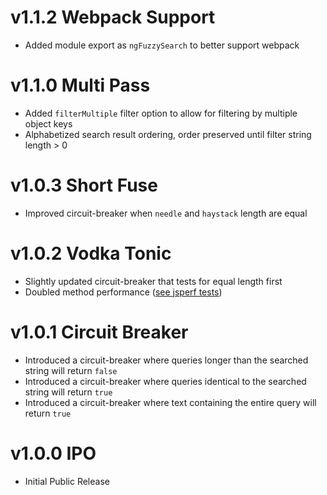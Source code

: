 # v1.1.2 Webpack Support
 - Added module export as `ngFuzzySearch` to better support webpack

# v1.1.0 Multi Pass
 - Added `filterMultiple` filter option to allow for filtering by multiple object keys
 - Alphabetized search result ordering, order preserved until filter string length > 0

# v1.0.3 Short Fuse

- Improved circuit-breaker when `needle` and `haystack` length are equal

# v1.0.2 Vodka Tonic

- Slightly updated circuit-breaker that tests for equal length first
- Doubled method performance ([see jsperf tests](http://jsperf.com/fuzzysearch-regex/3))

# v1.0.1 Circuit Breaker

- Introduced a circuit-breaker where queries longer than the searched string will return `false`
- Introduced a circuit-breaker where queries identical to the searched string will return `true`
- Introduced a circuit-breaker where text containing the entire query will return `true`

# v1.0.0 IPO

- Initial Public Release
